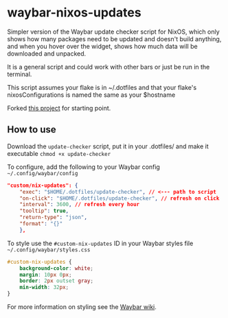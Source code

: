 # waybar-nixos-updates
Simpler version of the Waybar update checker script for NixOS, which only shows how many packages need to be updated and doesn't build anything, and when you hover over the widget, shows how much data will be downloaded and unpacked.

It is a general script and could work with other bars or just be run in the terminal.

This script assumes your flake is in ~/.dotfiles and that your flake's nixosConfigurations is named the same as your $hostname

Forked [this project](https://github.com/guttermonk/waybar-nixos-updates) for starting point.

## How to use

Download the `update-checker` script, put it in your .dotfiles/ and make it executable `chmod +x update-checker`

To configure, add the following to your Waybar config `~/.config/waybar/config`


```json
"custom/nix-updates": {
    "exec": "$HOME/.dotfiles/update-checker", // <--- path to script
    "on-click": "$HOME/.dotfiles/update-checker", // refresh on click
    "interval": 3600, // refresh every hour
    "tooltip": true,
    "return-type": "json",
    "format": "{}"
	},

```

To style use the `#custom-nix-updates` ID in your Waybar styles file `~/.config/waybar/styles.css`


```css
#custom-nix-updates {
    background-color: white;
    margin: 10px 0px;
    border: 2px outset gray;
    min-width: 32px;
}
```

For more information on styling see the [Waybar wiki](https://github.com/Alexays/Waybar/wiki/Styling).
